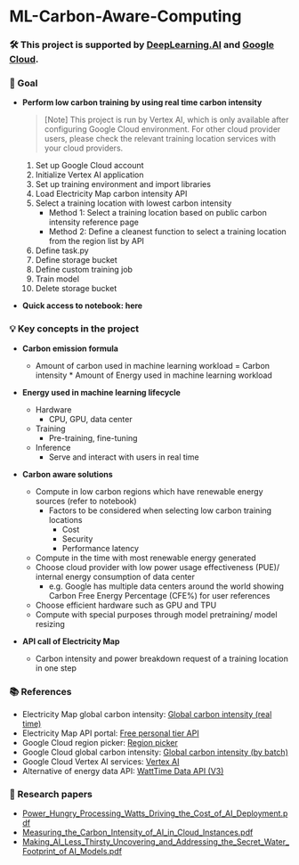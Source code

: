 # ML-Carbon-Aware-Computing

### 🛠️ This project is supported by [DeepLearning.AI](https://www.deeplearning.ai/) and [Google Cloud](https://cloud.google.com/).

### 🎯 Goal
- **Perform low carbon training by using real time carbon intensity**

  > [Note]
  > This project is run by Vertex AI, which is only available after configuring Google Cloud environment. For other cloud provider users, please check the relevant training location services with your cloud providers.
 
  1. Set up Google Cloud account
  2. Initialize Vertex AI application
  3. Set up training environment and import libraries
  4. Load Electricity Map carbon intensity API
  5. Select a training location with lowest carbon intensity
     - Method 1: Select a training location based on public carbon intensity reference page
     - Method 2: Define a cleanest function to select a training location from the region list by API
  6. Define task.py
  7. Define storage bucket
  8. Define custom training job
  9. Train model
  10. Delete storage bucket

- **Quick access to notebook: here**

### 💡 Key concepts in the project

- **Carbon emission formula**
  - Amount of carbon used in machine learning workload = Carbon intensity * Amount of Energy used in machine learning workload

- **Energy used in machine learning lifecycle**
  - Hardware
    - CPU, GPU, data center
  - Training
    - Pre-training, fine-tuning
  - Inference
    - Serve and interact with users in real time

- **Carbon aware solutions**
  - Compute in low carbon regions which have renewable energy sources (refer to notebook)
    - Factors to be considered when selecting low carbon training locations
      - Cost
      - Security
      - Performance latency
  - Compute in the time with most renewable energy generated
  - Choose cloud provider with low power usage effectiveness (PUE)/ internal energy consumption of data center
    - e.g. Google has multiple data centers around the world showing Carbon Free Energy Percentage (CFE%) for user references
  - Choose efficient hardware such as GPU and TPU
  - Compute with special purposes through model pretraining/ model resizing

- **API call of Electricity Map**
  - Carbon intensity and power breakdown request of a training location in one step

### 📚 References
- Electricity Map global carbon intensity: [Global carbon intensity (real time)](https://app.electricitymaps.com/map)
- Electricity Map API portal: [Free personal tier API](https://api-portal.electricitymaps.com/)
- Google Cloud region picker: [Region picker](https://cloud.withgoogle.com/region-picker/?_ga=2.35602913.1900645210.1721376901-275758419.1721116042&_gac=1.18114251.1721116042.CjwKCAjwtNi0BhA1EiwAWZaANCLZ8IKpUZPtW7lXpRlVVzAxdVYIcl4WIDGgmZ1absGbuyxsrl_qihoCG5MQAvD_BwE&_gl=1*1014ysf*_ga*Mjc1NzU4NDE5LjE3MjExMTYwNDI.*_ga_WH2QY8WWF5*MTcyMTM3NjkwMS4yLjEuMTcyMTM3NjkwNi41NS4wLjA.)
- Google Cloud global carbon intensity: [Global carbon intensity (by batch)](https://cloud.google.com/about/locations#americas)
- Google Cloud Vertex AI services: [Vertex AI](https://cloud.google.com/generative-ai-studio?utm_source=google&utm_medium=cpc&utm_campaign=japac-SG-all-en-dr-SKWS-all-all-trial-DSA-dr-1605216&utm_content=text-ad-none-none-DEV_c-CRE_655856180858-ADGP_Hybrid+%7C+SKWS+-+BRO+%7C+DSA+-All+Webpages-KWID_39700076131768290-dsa-1456167871416&userloc_9061591-network_g&utm_term=KW_&gad_source=1&gclid=CjwKCAjwnei0BhB-EiwAA2xuBjJZ-_1bJZ_qzmYnpLXxYPODCDMqgW6E3YAddmZEx_uyvKtS5bc2OhoCYhAQAvD_BwE&gclsrc=aw.ds&hl=en)
- Alternative of energy data API: [WattTime Data API (V3)](https://docs.watttime.org/)

### 🔎 Research papers
  - [Power_Hungry_Processing_Watts_Driving_the_Cost_of_AI_Deployment.pdf](https://github.com/SC92113/ML-Carbon-Aware-Computing/blob/83d61dd6cadd68b0c9e06208c0ddbd2c2b5b0dae/Power_Hungry_Processing_Watts_Driving_the_Cost_of_AI_Deployment.pdf)
  - [Measuring_the_Carbon_Intensity_of_AI_in_Cloud_Instances.pdf](https://github.com/SC92113/ML-Carbon-Aware-Computing/blob/83d61dd6cadd68b0c9e06208c0ddbd2c2b5b0dae/Measuring_the_Carbon_Intensity_of_AI_in_Cloud_Instances.pdf)
  - [Making_AI_Less_Thirsty_Uncovering_and_Addressing_the_Secret_Water_Footprint_of AI_Models.pdf](https://github.com/SC92113/ML-Carbon-Aware-Computing/blob/83d61dd6cadd68b0c9e06208c0ddbd2c2b5b0dae/Making_AI_Less_Thirsty_Uncovering_and_Addressing_the_Secret_Water_Footprint_of%20AI_Models.pdf)
